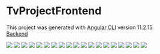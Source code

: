 # TvProjectFrontend

This project was generated with [Angular CLI](https://github.com/angular/angular-cli) version 11.2.15.
<br>
<a href="https://github.com/emir57/TvProjectBackend">Backend</a>

<img src="project_images/1.png"/>
<img src="project_images/2.png"/>
<img src="project_images/3.png"/>
<img src="project_images/4.png"/>
<img src="project_images/5.png"/>
<img src="project_images/6.png"/>
<img src="project_images/7.png"/>
<img src="project_images/8.png"/>
<img src="project_images/9.png"/>
<img src="project_images/10.png"/>
<img src="project_images/11.png"/>
<img src="project_images/12.png"/>
<img src="project_images/13.png"/>
<img src="project_images/14.png"/>
<img src="project_images/15.png"/>
<img src="project_images/16.png"/>
<img src="project_images/17.png"/>
<img src="project_images/18.png"/>
<img src="project_images/19.png"/>

